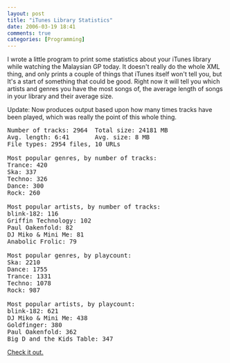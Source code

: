 ```yaml
---
layout: post
title: "iTunes Library Statistics"
date: 2006-03-19 18:41
comments: true
categories: [Programming]
---
```

I wrote a little program to print some statistics about your iTunes library while watching the Malaysian GP today.  It doesn't really do the whole XML thing, and only prints a couple of things that iTunes itself won't tell you, but It's a start of something that could be good.  Right now it will tell you which artists and genres you have the most songs of, the average length of songs in your library and their average size.

Update: Now produces output based upon how many times tracks have been played, which was really the point of this whole thing.

<pre class="brush: bash;">Number of tracks: 2964  Total size: 24181 MB
Avg. length: 6:41       Avg. size: 8 MB
File types: 2954 files, 10 URLs

Most popular genres, by number of tracks:
Trance: 420
Ska: 337
Techno: 326
Dance: 300
Rock: 260

Most popular artists, by number of tracks:
blink-182: 116
Griffin Technology: 102
Paul Oakenfold: 82
DJ Miko &#38; Mini Me: 81
Anabolic Frolic: 79

Most popular genres, by playcount:
Ska: 2210
Dance: 1755
Trance: 1331
Techno: 1078
Rock: 987

Most popular artists, by playcount:
blink-182: 621
DJ Miko &#38; Mini Me: 438
Goldfinger: 380
Paul Oakenfold: 362
Big D and the Kids Table: 347</pre>

[Check it out.](http://dinomite.net/wp-content/attic/parser.txt)
